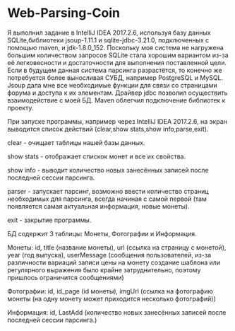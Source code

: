 # Web-Parsing-Coin

Я выполнил задание в IntelliJ IDEA 2017.2.6, используя базу данных SQLite,библиотеки jsoup-1.11.1 и sqlite-jdbc-3.21.0, подключенных с помощью maven, и jdk-1.8.0_152. Поскольку моя система не нагружена большим количеством запросов SQLite стала хорошим вариантом из-за её легковесности и достаточности для выполнения поставленной цели. Если в будущем данная система парсинга разрастётся, то конечно же потребуется более выносливая СУБД, например PostgreSQL и MySQL. Jsoup дала мне все необходимые функции для связи со страницами форума и доступа к их элементам. Драйвер jdbc позволил осуществить взаимодействие с моей БД. Maven облегчил подключение библиотек к проекту.
 
 При запуске программы, например через IntelliJ IDEA 2017.2.6, на экран выводится список действий (clear,show stats,show info,parse,exit).
 
 clear - очищает таблицы нашей базы данных.
 
 show stats - отображает спискок монет и все их свойства.
 
 show info - выводит количество новых занесённых записей после последней сессии парсинга.
 
 parser - запускает парсинг, возможно ввести количество страниц необходимых для парсинга, всегда начиная с самой первой
                                                          (там появляется самая актуальная информация, новые монеты).
 
 exit - закрытие программы.
 
 БД содержит 3 таблицы: Монеты, Фотографии и Информация.
 
 Монеты: id, title (название монеты), url (ссылка на страницу с монетой), year (год выпуска), userMessage (сообщения пользователей,
                                                    из-за различности вариаций записи цены на монету создание шаблона 
                                                    или регулярного выражения было крайне затруднительно, поэтому
                                                    пришлось ограничится сообщениями)
                                                    
Фотографии: id, id_page (id монеты), imgUrl (ссылка на фотографию монеты (на одну монету может приходится несколько фотографий))

Информация: id, LastAdd (количество новых занесённых записей после последней сессии парсинга.)
